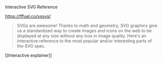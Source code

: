 Interactive SVG Reference

https://fffuel.co/sssvg/

> SVGs are awesome! Thanks to math and geometry, SVG graphics give us a standardized way to create images and icons on the web to be displayed at any size without any loss in image quality. Here's an interactive reference to the most popular and/or interesting parts of the SVG spec.

[[Interactive explainer]]